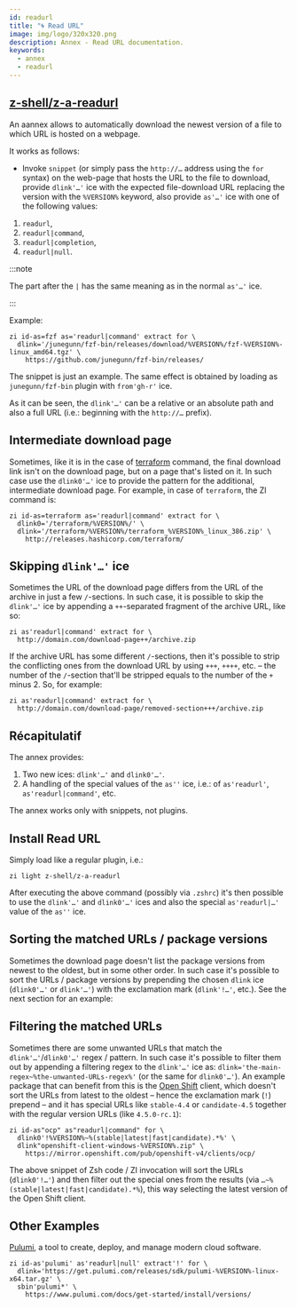 ```yaml
---
id: readurl
title: "🌀 Read URL"
image: img/logo/320x320.png
description: Annex - Read URL documentation.
keywords:
  - annex
  - readurl
---
```


<!-- @format -->

## <i class="fa-brands fa-github"></i> [z-shell/z-a-readurl][]

An aannex allows to automatically download the newest version of a file to which URL is hosted on a webpage.

It works as follows:

- Invoke `snippet` (or simply pass the `http://…` address using the `for` syntax) on the web-page that hosts the URL to the file to download, provide `dlink'…'` ice with the expected file-download URL replacing the version with the `%VERSION%` keyword, also provide `as'…'` ice with one of the following values:

1. `readurl`,
2. `readurl|command`,
3. `readurl|completion`,
4. `readurl|null`.

:::note

The part after the `|` has the same meaning as in the normal `as'…'` ice.

:::

Example:

```shell showLineNumbers
zi id-as=fzf as='readurl|command' extract for \
  dlink='/junegunn/fzf-bin/releases/download/%VERSION%/fzf-%VERSION%-linux_amd64.tgz' \
    https://github.com/junegunn/fzf-bin/releases/
```

The snippet is just an example. The same effect is obtained by loading as `junegunn/fzf-bin` plugin with `from'gh-r'` ice.

As it can be seen, the `dlink'…'` can be a relative or an absolute path and also a full URL (i.e.: beginning with the `http://…` prefix).

## Intermediate download page

Sometimes, like it is in the case of [terraform][] command, the final download link isn't on the download page, but on a page that's listed on it. In such case use the `dlink0'…'` ice to provide the pattern for the additional, intermediate download page. For example, in case of `terraform`, the ZI command is:

```shell showLineNumbers
zi id-as=terraform as='readurl|command' extract for \
  dlink0='/terraform/%VERSION%/' \
  dlink='/terraform/%VERSION%/terraform_%VERSION%_linux_386.zip' \
    http://releases.hashicorp.com/terraform/
```

## Skipping `dlink'…'` ice

Sometimes the URL of the download page differs from the URL of the archive in just a few `/`-sections. In such case, it is possible to skip the `dlink'…'` ice by appending a `++`-separated fragment of the archive URL, like so:

```shell showLineNumbers
zi as'readurl|command' extract for \
  http://domain.com/download-page++/archive.zip
```

If the archive URL has some different `/`-sections, then it's possible to strip the conflicting ones from the download URL by using `+++`, `++++`, etc. – the number of the `/`-section that'll be stripped equals to the number of the `+` minus 2. So, for example:

```shell showLineNumbers
zi as'readurl|command' extract for \
  http://domain.com/download-page/removed-section+++/archive.zip
```

## Récapitulatif

The annex provides:

1. Two new ices: `dlink'…'` and `dlink0'…'`.
2. A handling of the special values of the `as''` ice, i.e.: of `as'readurl'`, `as'readurl|command'`, etc.

The annex works only with snippets, not plugins.

## Install Read URL

Simply load like a regular plugin, i.e.:

```shell
zi light z-shell/z-a-readurl
```

After executing the above command (possibly via `.zshrc`) it's then possible to use the `dlink'…'` and `dlink0'…'` ices and also the special `as'readurl|…'` value of the `as''` ice.

## Sorting the matched URLs / package versions

Sometimes the download page doesn't list the package versions from newest to the oldest, but in some other order. In such case it's possible to sort the URLs / package versions by prepending the chosen `dlink` ice (`dlink0'…'` or `dlink'…'`) with the exclamation mark (`dlink'!…'`, etc.). See the next section for an example:

## Filtering the matched URLs

Sometimes there are some unwanted URLs that match the `dlink'…'`/`dlink0'…'` regex / pattern. In such case it's possible to filter them out by appending a filtering regex to the `dlink'…'` ice as: `dlink='the-main-regex~%the-unwanted-URLs-regex%'` (or the same for `dlink0'…'`). An example package that can benefit from this is the [Open Shift][] client, which doesn't sort the URLs from latest to the oldest – hence the exclamation mark (`!`) prepend – and it has special URLs like `stable-4.4` or `candidate-4.5` together with the regular version URLs (like `4.5.0-rc.1`):

```shell showLineNumbers
zi id-as"ocp" as"readurl|command" for \
  dlink0'!%VERSION%~%(stable|latest|fast|candidate).*%' \
  dlink"openshift-client-windows-%VERSION%.zip" \
    https://mirror.openshift.com/pub/openshift-v4/clients/ocp/
```

The above snippet of Zsh code / ZI invocation will sort the URLs (`dlink0'!…'`) and then filter out the special ones from the results (via `…~%(stable|latest|fast|candidate).*%`), this way selecting the latest version of the Open Shift client.

## Other Examples

[Pulumi][], a tool to create, deploy, and manage modern cloud software.

```shell
zi id-as'pulumi' as'readurl|null' extract'!' for \
  dlink='https://get.pulumi.com/releases/sdk/pulumi-%VERSION%-linux-x64.tar.gz' \
  sbin'pulumi*' \
    https://www.pulumi.com/docs/get-started/install/versions/
```

[z-shell/z-a-readurl]: https://github.com/z-shell/z-a-readurl
[open shift]: https://www.openshift.com/
[pulumi]: https://www.pulumi.com/
[terraform]: http://releases.hashicorp.com/terraform
